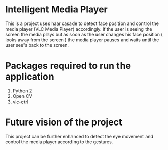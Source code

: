 # Intelligent Media Player
This is a project uses haar casade to detect face position and control the media player (VLC Media Player)  accordingly. If the user is seeing the screen the media plays but as soon as the user changes his face position  ( looks away from the screen ) the media player pauses and waits until the user see's back to the screen. 

# Packages required to run the application
  1. Python 2
  2. Open CV 
  3. vlc-ctrl
  
# Future vision of the project 
 This project can be further enhanced to detect the eye movement and control the media player according to the gestures. 


